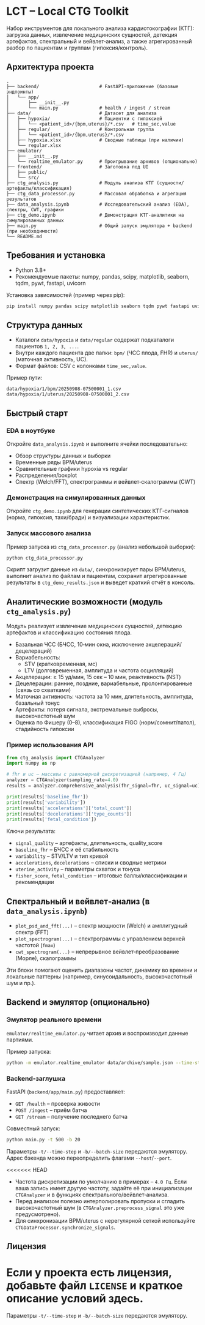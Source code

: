 # LCT – Local CTG Toolkit

Набор инструментов для локального анализа кардиотокографии (КТГ): загрузка данных, извлечение медицинских сущностей, детекция артефактов, спектральный и вейвлет‑анализ, а также агрегированный разбор по пациентам и группам (гипоксия/контроль).

## Архитектура проекта

```
.
├── backend/                      # FastAPI-приложение (базовые эндпоинты)
│   └── app/
│       ├── __init__.py
│       └── main.py               # health / ingest / stream
├── data/                         # Датасет для анализа
│   ├── hypoxia/                  # Пациентки с гипоксией
│   │   └── <patient_id>/{bpm,uterus}/*.csv   # time_sec,value
│   ├── regular/                  # Контрольная группа
│   │   └── <patient_id>/{bpm,uterus}/*.csv
│   ├── hypoxia.xlsx              # Сводные таблицы (при наличии)
│   └── regular.xlsx
├── emulator/
│   ├── __init__.py
│   └── realtime_emulator.py      # Проигрывание архивов (опционально)
├── frontend/                     # Заготовка под UI
│   ├── public/
│   └── src/
├── ctg_analysis.py               # Модуль анализа КТГ (сущности/артефакты/классификация)
├── ctg_data_processor.py         # Массовая обработка и агрегация результатов
├── data_analysis.ipynb           # Исследовательский анализ (EDA), спектры, CWT, графики
├── ctg_demo.ipynb                # Демонстрация КТГ-аналитики на симулированных данных
├── main.py                       # Общий запуск эмулятора + backend (при необходимости)
└── README.md
```

## Требования и установка

- Python 3.8+
- Рекомендуемые пакеты: numpy, pandas, scipy, matplotlib, seaborn, tqdm, pywt, fastapi, uvicorn

Установка зависимостей (пример через pip):

```bash
pip install numpy pandas scipy matplotlib seaborn tqdm pywt fastapi uvicorn
```

## Структура данных

- Каталоги `data/hypoxia` и `data/regular` содержат подкаталоги пациентов `1, 2, 3, ...`.
- Внутри каждого пациента две папки: `bpm/` (ЧСС плода, FHR) и `uterus/` (маточная активность, UC).
- Формат файлов: CSV c колонками `time_sec,value`.

Пример пути:

```
data/hypoxia/1/bpm/20250908-07500001_1.csv
data/hypoxia/1/uterus/20250908-07500001_2.csv
```

## Быстрый старт

### EDA в ноутбуке

Откройте `data_analysis.ipynb` и выполните ячейки последовательно:

- Обзор структуры данных и выборки
- Временные ряды BPM/uterus
- Сравнительные графики hypoxia vs regular
- Распределения/boxplot
- Спектр (Welch/FFT), спектрограммы и вейвлет‑скалограммы (CWT)

### Демонстрация на симулированных данных

Откройте `ctg_demo.ipynb` для генерации синтетических КТГ‑сигналов (норма, гипоксия, тахи/бради) и визуализации характеристик.

### Запуск массового анализа

Пример запуска из `ctg_data_processor.py` (анализ небольшой выборки):

```bash
python ctg_data_processor.py
```

Скрипт загрузит данные из `data/`, синхронизирует пары BPM/uterus, выполнит анализ по файлам и пациентам, сохранит агрегированные результаты в `ctg_demo_results.json` и выведет краткий отчёт в консоль.

## Аналитические возможности (модуль `ctg_analysis.py`)

Модуль реализует извлечение медицинских сущностей, детекцию артефактов и классификацию состояния плода.

- Базальная ЧСС (БЧСС, 10‑мин окна, исключение акцелераций/децелераций)
- Вариабельность: 
  - STV (кратковременная, мс)
  - LTV (долговременная, амплитуда и частота осцилляций)
- Акцелерации: ≥ 15 уд/мин, 15 сек – 10 мин, реактивность (NST)
- Децелерации: ранние, поздние, вариабельные, пролонгированные (связь со схватками)
- Маточная активность: частота за 10 мин, длительность, амплитуда, базальный тонус
- Артефакты: потеря сигнала, экстремальные выбросы, высокочастотный шум
- Оценка по Фишеру (0–8), классификация FIGO (норм/сомнит/патол), стадийность гипоксии

### Пример использования API

```python
from ctg_analysis import CTGAnalyzer
import numpy as np

# fhr и uc — массивы с равномерной дискретизацией (например, 4 Гц)
analyzer = CTGAnalyzer(sampling_rate=4.0)
results = analyzer.comprehensive_analysis(fhr_signal=fhr, uc_signal=uc)

print(results['baseline_fhr'])
print(results['variability'])
print(results['accelerations']['total_count'])
print(results['decelerations']['type_counts'])
print(results['fetal_condition'])
```

Ключи результата:

- `signal_quality` – артефакты, длительность, quality_score
- `baseline_fhr` – БЧСС и её стабильность
- `variability` – STV/LTV и тип кривой
- `accelerations`, `decelerations` – списки и сводные метрики
- `uterine_activity` – параметры схваток и тонуса
- `fisher_score`, `fetal_condition` – итоговые баллы/классификации и рекомендации

## Спектральный и вейвлет‑анализ (в `data_analysis.ipynb`)

- `plot_psd_and_fft(...)` – спектр мощности (Welch) и амплитудный спектр (FFT)
- `plot_spectrogram(...)` – спектрограммы с управлением верхней частотой (`fmax`)
- `cwt_spectrogram(...)` – непрерывное вейвлет‑преобразование (Морле), скалограммы

Эти блоки помогают оценить диапазоны частот, динамику во времени и локальные паттерны (например, синусоидальность, высокочастотный шум и пр.).

## Backend и эмулятор (опционально)

### Эмулятор реального времени

`emulator/realtime_emulator.py` читает архив и воспроизводит данные партиями.

Пример запуска:

```bash
python -m emulator.realtime_emulator data/archive/sample.json --time-step 500 --batch-size 20 --max-batches 10
```

### Backend‑заглушка

FastAPI (`backend/app/main.py`) предоставляет:

- `GET /health` – проверка живости
- `POST /ingest` – приём батча
- `GET /stream` – получение последнего батча

Совместный запуск:

```bash
python main.py -t 500 -b 20
```

Параметры `-t/--time-step` и `-b/--batch-size` передаются эмулятору. Адрес бэкенда можно переопределить флагами `--host`/`--port`.


<<<<<<< HEAD
- Частота дискретизации по умолчанию в примерах – `4.0 Гц`. Если ваша запись имеет другую частоту, задайте её при инициализации `CTGAnalyzer` и в функциях спектрального/вейвлет‑анализа.
- Перед анализом полезно интерполировать пропуски и сгладить высокочастотный шум (в `CTGAnalyzer.preprocess_signal` это уже предусмотрено).
- Для синхронизации BPM/uterus с нерегулярной сеткой используйте `CTGDataProcessor.synchronize_signals`.

## Лицензия

Если у проекта есть лицензия, добавьте файл `LICENSE` и краткое описание условий здесь.
=======
Параметры `-t/--time-step` и `-b/--batch-size` передаются эмулятору. 
